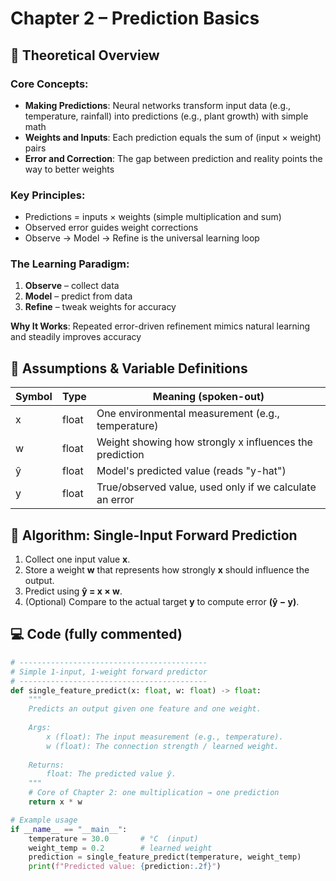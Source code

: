 # Chapter 2 – Prediction Basics

## 🧠 Theoretical Overview

### Core Concepts:

- **Making Predictions**: Neural networks transform input data (e.g., temperature, rainfall) into predictions (e.g., plant growth) with simple math
- **Weights and Inputs**: Each prediction equals the sum of (input × weight) pairs
- **Error and Correction**: The gap between prediction and reality points the way to better weights

### Key Principles:

- Predictions = inputs × weights (simple multiplication and sum)
- Observed error guides weight corrections
- Observe → Model → Refine is the universal learning loop

### The Learning Paradigm:

1. **Observe** – collect data
2. **Model** – predict from data
3. **Refine** – tweak weights for accuracy

**Why It Works**: Repeated error-driven refinement mimics natural learning and steadily improves accuracy

## 📑 Assumptions & Variable Definitions

| Symbol | Type | Meaning (spoken-out) |
|--------|------|---------------------|
| x | float | One environmental measurement (e.g., temperature) |
| w | float | Weight showing how strongly x influences the prediction |
| ŷ | float | Model's predicted value (reads "y-hat") |
| y | float | True/observed value, used only if we calculate an error |

## 🔑 Algorithm: Single-Input Forward Prediction

1. Collect one input value **x**.
2. Store a weight **w** that represents how strongly **x** should influence the output.
3. Predict using **ŷ = x × w**.
4. (Optional) Compare to the actual target **y** to compute error **(ŷ − y)**.

## 💻 Code (fully commented)

```python
# ------------------------------------------
# Simple 1-input, 1-weight forward predictor
# ------------------------------------------
def single_feature_predict(x: float, w: float) -> float:
    """
    Predicts an output given one feature and one weight.
    
    Args:
        x (float): The input measurement (e.g., temperature).
        w (float): The connection strength / learned weight.
    
    Returns:
        float: The predicted value ŷ.
    """
    # Core of Chapter 2: one multiplication → one prediction
    return x * w

# Example usage
if __name__ == "__main__":
    temperature = 30.0       # °C  (input)
    weight_temp = 0.2        # learned weight
    prediction = single_feature_predict(temperature, weight_temp)
    print(f"Predicted value: {prediction:.2f}")
